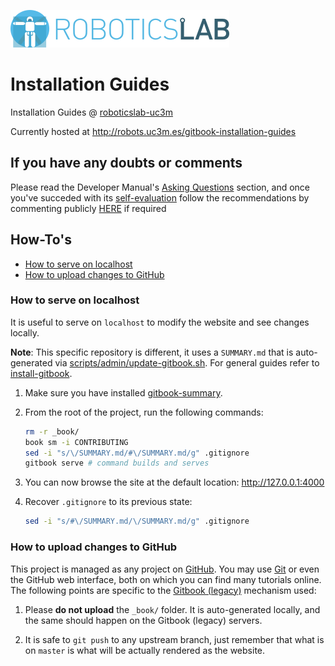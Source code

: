 [![roboticslab-uc3m logo](assets/roboticslab-banner-350px.png)](https://github.com/roboticslab-uc3m)

# Installation Guides

Installation Guides @ [roboticslab-uc3m](https://github.com/roboticslab-uc3m)

Currently hosted at http://robots.uc3m.es/gitbook-installation-guides

## If you have any doubts or comments
Please read the Developer Manual's [Asking Questions](http://robots.uc3m.es/gitbook-developer-manual/asking-questions.html) section, and once you've succeded with its [self-evaluation](http://robots.uc3m.es/gitbook-developer-manual/asking-questions.html#self-evaluation-time) follow the recommendations by commenting publicly [HERE](https://github.com/roboticslab-uc3m/installation-guides/issues/new) if required

## How-To's
* [How to serve on localhost](#how-to-serve-on-localhost)
* [How to upload changes to GitHub](#how-to-upload-changes-to-github)

### How to serve on localhost
It is useful to serve on `localhost` to modify the website and see changes locally.

**Note**: This specific repository is different, it uses a `SUMMARY.md` that is auto-generated via [scripts/admin/update-gitbook.sh](scripts/admin/update-gitbook.sh). For general guides refer to [install-gitbook](install-gitbook.md#to-be-able-to-serve-via-gitbook-legacy).

1. Make sure you have installed [gitbook-summary](install-gitbook.md#gitbook-summary).

1. From the root of the project, run the following commands:
   ```bash
   rm -r _book/
   book sm -i CONTRIBUTING
   sed -i "s/\/SUMMARY.md/#\/SUMMARY.md/g" .gitignore
   gitbook serve # command builds and serves
   ```

1. You can now browse the site at the default location: http://127.0.0.1:4000

1. Recover `.gitignore` to its previous state:
   ```bash
   sed -i "s/#\/SUMMARY.md/\/SUMMARY.md/g" .gitignore
   ```

### How to upload changes to GitHub
This project is managed as any project on [GitHub](https://www.github.com). You may use [Git](https://git-scm.com) or even the GitHub web interface, both on which you can find many tutorials online. The following points are specific to the [Gitbook (legacy)](https://github.com/asrob-uc3m/actas/issues/148#issuecomment-449748350) mechanism used:

1. Please **do not upload** the `_book/` folder. It is auto-generated locally, and the same should happen on the Gitbook (legacy) servers.

2. It is safe to `git push` to any upstream branch, just remember that what is on `master` is what will be actually rendered as the website.
